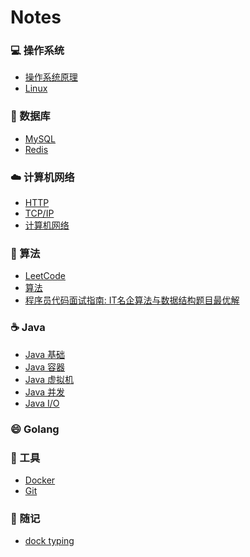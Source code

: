 # Notes

### :computer: 操作系统

- [操作系统原理](https://github.com/SeluneXscd/Notes/tree/master/%E6%93%8D%E4%BD%9C%E7%B3%BB%E7%BB%9F/OperatingSystem.md)
- [Linux](https://github.com/SeluneXscd/Notes/tree/master/%E6%93%8D%E4%BD%9C%E7%B3%BB%E7%BB%9F/Linux.md)

### :floppy_disk: 数据库

- [MySQL](https://github.com/SeluneXscd/Notes/tree/master/%E6%95%B0%E6%8D%AE%E5%BA%93/MySQL.md)
- [Redis](https://github.com/SeluneXscd/Notes/tree/master/%E6%95%B0%E6%8D%AE%E5%BA%93/Redis.md)

### :cloud: 计算机网络

- [HTTP](https://github.com/SeluneXscd/Notes/tree/master/%E7%BD%91%E7%BB%9C/HTTP.md)
- [TCP/IP](https://github.com/SeluneXscd/Notes/tree/master/%E7%BD%91%E7%BB%9C/TCP_IP/README.md)
- [计算机网络]()

### :pencil: 算法

- [LeetCode](https://github.com/SeluneXscd/LeetCode-for-Java)
- [算法](https://github.com/SeluneXscd/Notes/tree/master/%E7%AE%97%E6%B3%95)
- [程序员代码面试指南: IT名企算法与数据结构题目最优解](https://github.com/SeluneXscd/Coding-Interview-Guide-StudyNote)

### :coffee: Java

- [Java 基础]()
- [Java 容器]()
- [Java 虚拟机]()
- [Java 并发]()
- [Java I/O]()

### :smile: Golang

### :wrench: 工具

- [Docker](https://github.com/SeluneXscd/Notes/blob/master/%E5%B7%A5%E5%85%B7/Docker/Docker.md)
- [Git](https://github.com/SeluneXscd/Notes/blob/master/%E5%B7%A5%E5%85%B7/Git/README.md)

### :notebook: 随记

- [dock typing](https://github.com/SeluneXscd/Notes/blob/master/%E9%9A%8F%E8%AE%B0/duck%20typing.md)

